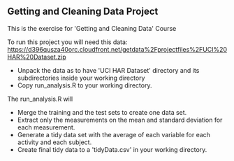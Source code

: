 ## Getting and Cleaning Data Project

This is the exercise for 'Getting and Cleaning Data' Course

To run this project you will need this data:
https://d396qusza40orc.cloudfront.net/getdata%2Fprojectfiles%2FUCI%20HAR%20Dataset.zip

* Unpack the data as to have 'UCI HAR Dataset' directory and its subdirectories inside your working directory
* Copy run_analysis.R to your working directory.


The run_analysis.R will 
* Merge the training and the test sets to create one data set.
* Extract only the measurements on the mean and standard deviation for each measurement.
* Generate a tidy data set with the average of each variable for each activity and each subject.
* Create final tidy data to a 'tidyData.csv' in your working directory.

